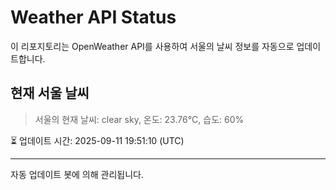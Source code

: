 
# Weather API Status

이 리포지토리는 OpenWeather API를 사용하여 서울의 날씨 정보를 자동으로 업데이트합니다.

## 현재 서울 날씨
> 서울의 현재 날씨: clear sky, 온도: 23.76°C, 습도: 60%

⏳ 업데이트 시간: 2025-09-11 19:51:10 (UTC)

---
자동 업데이트 봇에 의해 관리됩니다.
